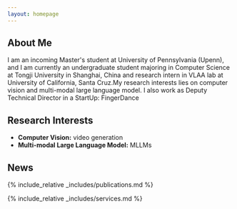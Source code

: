 ```yaml
---
layout: homepage
---
```


## About Me

I am an incoming Master's student at University of Pennsylvania (Upenn), and I am currently an undergraduate student majoring in Computer Science at Tongji University in Shanghai, China and research intern in VLAA lab at University of California, Santa Cruz.My research interests lies on computer vision and multi-modal large language model. I also work as Deputy Technical Director in a StartUp: FingerDance

## Research Interests

- **Computer Vision:** video generation
- **Multi-modal Large Language Model:** MLLMs

## News

<!-- - **[Feb. 2020]** Our paper about incremental learning is accepted to CVPR 2020.
- **[Feb. 2020]** We will host the ACM Multimedia Asia 2020 conference in Singapore!
- **[Sept. 2019]** Our paper about few-shot learning is accepted to NeurIPS 2019.
- **[Mar. 2019]** Our paper about few-shot learning is accepted to CVPR 2019. -->

{% include_relative _includes/publications.md %}

{% include_relative _includes/services.md %}
